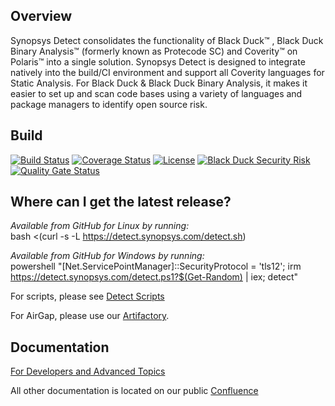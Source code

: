 ## Overview ##
Synopsys Detect consolidates the functionality of Black Duck™ , Black Duck Binary Analysis™ (formerly known as Protecode SC) and Coverity™ on Polaris™ into a single solution. Synopsys Detect is designed to integrate natively into the build/CI environment and support all Coverity languages for Static Analysis. For Black Duck & Black Duck Binary Analysis, it makes it easier to set up and scan code bases using a variety of languages and package managers to identify open source risk.

## Build ##

[![Build Status](https://travis-ci.org/blackducksoftware/hub-gradle-plugin.svg?branch=master)](https://travis-ci.org/blackducksoftware/synopsys-detect)
[![Coverage Status](https://coveralls.io/repos/github/blackducksoftware/synopsys-detect/badge.svg?branch=master)](https://coveralls.io/github/blackducksoftware/synopsys-detect?branch=master)
[![License](https://img.shields.io/badge/License-Apache%202.0-blue.svg)](https://opensource.org/licenses/Apache-2.0)
[![Black Duck Security Risk](https://copilot.blackducksoftware.com/github/repos/blackducksoftware/synopsys-detect/branches/master/badge-risk.svg)](https://copilot.blackducksoftware.com/github/repos/blackducksoftware/synopsys-detect/branches/master)
[![Quality Gate Status](https://sonarcloud.io/api/project_badges/measure?project=detect%3Adetect-application&metric=alert_status)](https://sonarcloud.io/dashboard?id=detect%3Adetect-application)

## Where can I get the latest release? ##

*Available from GitHub for Linux by running:*  
bash <(curl -s -L https://detect.synopsys.com/detect.sh)

*Available from GitHub for Windows by running:*  
powershell "[Net.ServicePointManager]::SecurityProtocol = 'tls12'; irm https://detect.synopsys.com/detect.ps1?$(Get-Random) | iex; detect"

For scripts, please see [Detect Scripts](https://github.com/synopsys-sig/synopsys-detect-scripts)

For AirGap, please use our [Artifactory](https://repo.blackducksoftware.com/artifactory/webapp/#/artifacts/browse/tree/General/bds-integrations-release/com/synopsys/integration/synopsys-detect).

## Documentation

[For Developers and Advanced Topics](https://github.com/blackducksoftware/synopsys-detect/wiki)

All other documentation is located on our public [Confluence](https://synopsys.atlassian.net/wiki/spaces/INTDOCS/pages/62423113/Synopsys+Detect)
